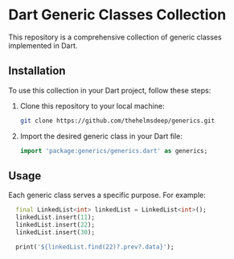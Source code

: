 
# Dart Generic Classes Collection

This repository is a comprehensive collection of generic classes implemented in Dart.


## Installation

To use this collection in your Dart project, follow these steps:

1. Clone this repository to your local machine:

    ```sh
    git clone https://github.com/thehelmsdeep/generics.git
    ```
2. Import the desired generic class in your Dart file:

    ```dart
    import 'package:generics/generics.dart' as generics;
    ```
## Usage

Each generic class serves a specific purpose. For example:

```dart
  final LinkedList<int> linkedList = LinkedList<int>();
  linkedList.insert(11);
  linkedList.insert(22);
  linkedList.insert(30);

  print('${linkedList.find(22)?.prev?.data}');
```
